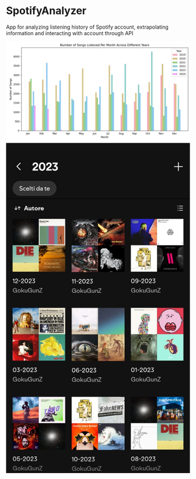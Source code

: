 # SpotifyAnalyzer
App for analyzing listening history of Spotify account, extrapolating information and interacting with account through API

![songHistogramPerYear](./songHistogramPerYear.jpg)
![yearPlaylist](./yearPlaylist.jpg)
